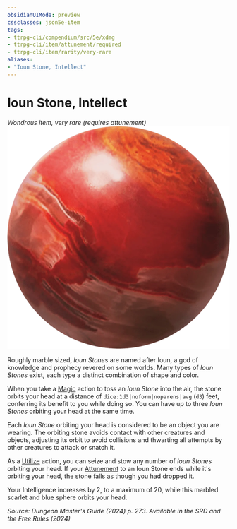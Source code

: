 ```yaml
---
obsidianUIMode: preview
cssclasses: json5e-item
tags:
- ttrpg-cli/compendium/src/5e/xdmg
- ttrpg-cli/item/attunement/required
- ttrpg-cli/item/rarity/very-rare
aliases: 
- "Ioun Stone, Intellect"
---
```

# Ioun Stone, Intellect
*Wondrous item, very rare (requires attunement)*  
![](Інструменти%20ДМ/CLI/items/img/ioun-stone.webp#right)


Roughly marble sized, *Ioun Stones* are named after Ioun, a god of knowledge and prophecy revered on some worlds. Many types of *Ioun Stones* exist, each type a distinct combination of shape and color.

When you take a [Magic](Інструменти%20ДМ/CLI/rules/actions.md#Magic) action to toss an *Ioun Stone* into the air, the stone orbits your head at a distance of `dice:1d3|noform|noparens|avg` (`d3`) feet, conferring its benefit to you while doing so. You can have up to three *Ioun Stones* orbiting your head at the same time.

Each *Ioun Stone* orbiting your head is considered to be an object you are wearing. The orbiting stone avoids contact with other creatures and objects, adjusting its orbit to avoid collisions and thwarting all attempts by other creatures to attack or snatch it.

As a [Utilize](Інструменти%20ДМ/CLI/rules/actions.md#Utilize) action, you can seize and stow any number of *Ioun Stones* orbiting your head. If your [Attunement](Інструменти%20ДМ/CLI/rules/variant-rules/attunement-xphb.md) to an Ioun Stone ends while it's orbiting your head, the stone falls as though you had dropped it.

Your Intelligence increases by 2, to a maximum of 20, while this marbled scarlet and blue sphere orbits your head.

*Source: Dungeon Master's Guide (2024) p. 273. Available in the <span title='Systems Reference Document (5.2)'>SRD</span> and the Free Rules (2024)*